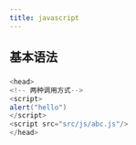 ```yaml
---
title: javascript
---
```


## 基本语法
###
```java
<head>
<!-- 两种调用方式-->
<script>
alert("hello")
</script>
<script src="src/js/abc.js"/>
</head>
```
###
##
##
